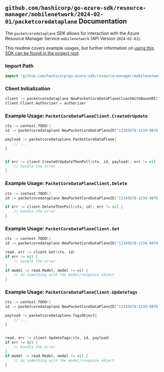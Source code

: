 
## `github.com/hashicorp/go-azure-sdk/resource-manager/mobilenetwork/2024-02-01/packetcoredataplane` Documentation

The `packetcoredataplane` SDK allows for interaction with the Azure Resource Manager Service `mobilenetwork` (API Version `2024-02-01`).

This readme covers example usages, but further information on [using this SDK can be found in the project root](https://github.com/hashicorp/go-azure-sdk/tree/main/docs).

### Import Path

```go
import "github.com/hashicorp/go-azure-sdk/resource-manager/mobilenetwork/2024-02-01/packetcoredataplane"
```


### Client Initialization

```go
client := packetcoredataplane.NewPacketCoreDataPlaneClientWithBaseURI("https://management.azure.com")
client.Client.Authorizer = authorizer
```


### Example Usage: `PacketCoreDataPlaneClient.CreateOrUpdate`

```go
ctx := context.TODO()
id := packetcoredataplane.NewPacketCoreDataPlaneID("12345678-1234-9876-4563-123456789012", "example-resource-group", "packetCoreControlPlaneValue", "packetCoreDataPlaneValue")

payload := packetcoredataplane.PacketCoreDataPlane{
	// ...
}


if err := client.CreateOrUpdateThenPoll(ctx, id, payload); err != nil {
	// handle the error
}
```


### Example Usage: `PacketCoreDataPlaneClient.Delete`

```go
ctx := context.TODO()
id := packetcoredataplane.NewPacketCoreDataPlaneID("12345678-1234-9876-4563-123456789012", "example-resource-group", "packetCoreControlPlaneValue", "packetCoreDataPlaneValue")

if err := client.DeleteThenPoll(ctx, id); err != nil {
	// handle the error
}
```


### Example Usage: `PacketCoreDataPlaneClient.Get`

```go
ctx := context.TODO()
id := packetcoredataplane.NewPacketCoreDataPlaneID("12345678-1234-9876-4563-123456789012", "example-resource-group", "packetCoreControlPlaneValue", "packetCoreDataPlaneValue")

read, err := client.Get(ctx, id)
if err != nil {
	// handle the error
}
if model := read.Model; model != nil {
	// do something with the model/response object
}
```


### Example Usage: `PacketCoreDataPlaneClient.UpdateTags`

```go
ctx := context.TODO()
id := packetcoredataplane.NewPacketCoreDataPlaneID("12345678-1234-9876-4563-123456789012", "example-resource-group", "packetCoreControlPlaneValue", "packetCoreDataPlaneValue")

payload := packetcoredataplane.TagsObject{
	// ...
}


read, err := client.UpdateTags(ctx, id, payload)
if err != nil {
	// handle the error
}
if model := read.Model; model != nil {
	// do something with the model/response object
}
```
